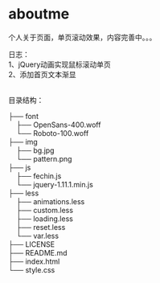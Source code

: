 aboutme
=======


个人关于页面，单页滚动效果，内容完善中。。。



日志：<br>
1、jQuery动画实现鼠标滚动单页<br>
2、添加首页文本渐显<br><br>


目录结构：




├── font<br>
    ├── OpenSans-400.woff<br>
    └── Roboto-100.woff<br>
├── img<br>
    ├── bg.jpg<br>
    └── pattern.png<br>
├── js<br>
    ├── fechin.js<br>
    └── jquery-1.11.1.min.js<br>
├── less<br>
    ├── animations.less<br>
    ├── custom.less<br>
    ├── loading.less<br>
    ├── reset.less<br>
    └── var.less<br>
├── LICENSE<br>
├── README.md<br>
├── index.html<br>
└── style.css<br>
